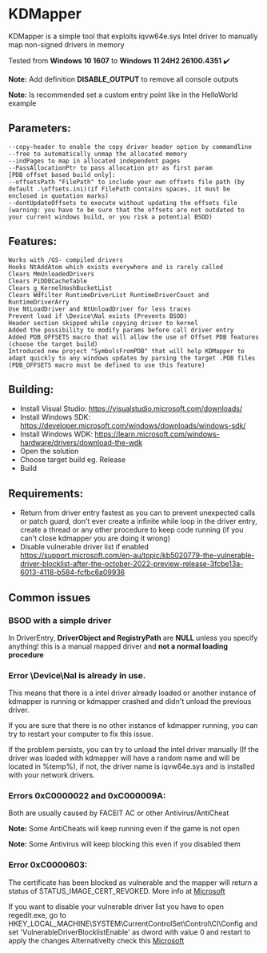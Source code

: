 # KDMapper

KDMapper is a simple tool that exploits iqvw64e.sys Intel driver to manually map non-signed drivers in memory

Tested from **Windows 10 1607** to **Windows 11 24H2 26100.4351** :heavy_check_mark:

**Note:** Add definition **DISABLE_OUTPUT** to remove all console outputs

**Note:** Is recommended set a custom entry point like in the HelloWorld example


## Parameters:

	--copy-header to enable the copy driver header option by commandline
	--free to automatically unmap the allocated memory
	--indPages to map in allocated independent pages
	--PassAllocationPtr to pass allocation ptr as first param
	[PDB offset based build only]:
	--offsetsPath "FilePath" to include your own offsets file path (by default .\offsets.ini)(if FilePath contains spaces, it must be enclosed in quotation marks)
	--dontUpdateOffsets to execute without updating the offsets file (warning: you have to be sure that the offsets are not outdated to your current windows build, or you risk a potential BSOD)
	

## Features:
	
	Works with /GS- compiled drivers
	Hooks NtAddAtom which exists everywhere and is rarely called
	Clears MmUnloadedDrivers
	Clears PiDDBCacheTable
	Clears g_KernelHashBucketList
	Clears Wdfilter RuntimeDriverList RuntimeDriverCount and RuntimeDriverArry
	Use NtLoadDriver and NtUnloadDriver for less traces
	Prevent load if \Device\Nal exists (Prevents BSOD)
	Header section skipped while copying driver to kernel
	Added the possibility to modify params before call driver entry
	Added PDB_OFFSETS macro that will allow the use of Offset PDB features (choose the target build)
	Introduced new project "SymbolsFromPDB" that will help KDMapper to adapt quickly to any windows updates by parsing the target .PDB files (PDB_OFFSETS macro must be defined to use this feature)

## Building:

- Install Visual Studio: https://visualstudio.microsoft.com/downloads/
- Install Windows SDK: https://developer.microsoft.com/windows/downloads/windows-sdk/
- Install Windows WDK: https://learn.microsoft.com/windows-hardware/drivers/download-the-wdk
- Open the solution
- Choose target build eg. Release
- Build

## Requirements:

- Return from driver entry fastest as you can to prevent unexpected calls or patch guard, don't ever create a infinite while loop in the driver entry, create a thread or any other procedure to keep code running (if you can't close kdmapper you are doing it wrong)
- Disable vulnerable driver list if enabled https://support.microsoft.com/en-au/topic/kb5020779-the-vulnerable-driver-blocklist-after-the-october-2022-preview-release-3fcbe13a-6013-4118-b584-fcfbc6a09936

## Common issues

### BSOD with a simple driver
In DriverEntry, **DriverObject and RegistryPath** are **NULL** unless you specify anything! this is a manual mapped driver and **not a normal loading procedure**

### Error \\Device\\Nal is already in use.

This means that there is a intel driver already loaded or another instance of kdmapper is running or kdmapper crashed and didn't unload the previous driver.

If you are sure that there is no other instance of kdmapper running, you can try to restart your computer to fix this issue.

If the problem persists, you can try to unload the intel driver manually (If the driver was loaded with kdmapper will have a random name and will be located in %temp%), if not, the driver name is iqvw64e.sys and is installed with your network drivers.

### Errors 0xC0000022 and 0xC000009A:

Both are usually caused by FACEIT AC or other Antivirus/AntiCheat

**Note:** Some AntiCheats will keep running even if the game is not open

**Note:** Some Antivirus will keep blocking this even if you disabled them

### Error 0xC0000603:

The certificate has been blocked as vulnerable and the mapper will return a status of STATUS_IMAGE_CERT_REVOKED. More info at [Microsoft](https://support.microsoft.com/en-au/topic/kb5020779-the-vulnerable-driver-blocklist-after-the-october-2022-preview-release-3fcbe13a-6013-4118-b584-fcfbc6a09936)

If you want to disable your vulnerable driver list you have to open regedit.exe, go to HKEY_LOCAL_MACHINE\SYSTEM\CurrentControlSet\Control\CI\Config and set 'VulnerableDriverBlocklistEnable' as dword with value 0 and restart to apply the changes
Alternativelty check this [Microsoft](https://support.microsoft.com/en-us/topic/kb5020779-the-vulnerable-driver-blocklist-after-the-october-2022-preview-release-3fcbe13a-6013-4118-b584-fcfbc6a09936)

